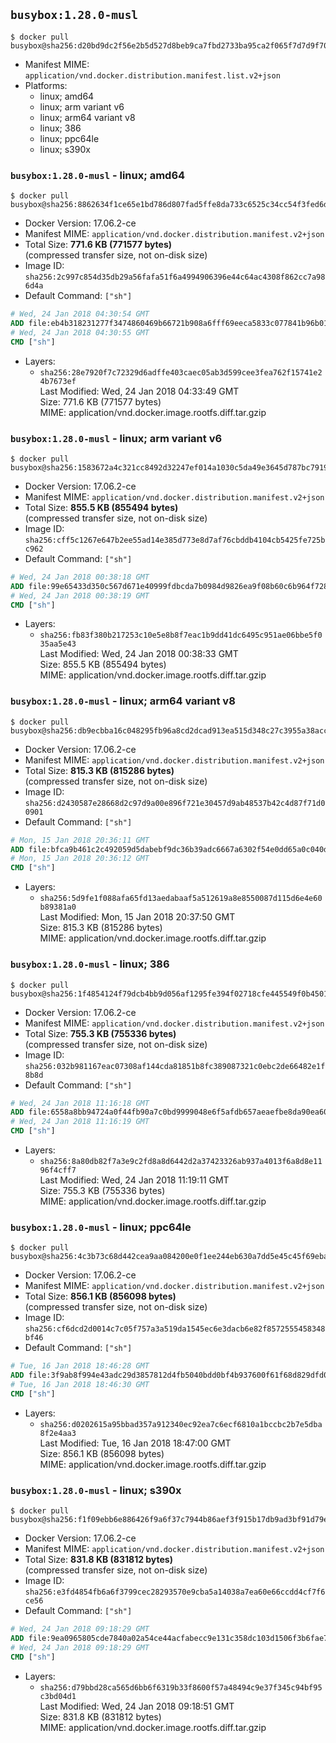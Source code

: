 ## `busybox:1.28.0-musl`

```console
$ docker pull busybox@sha256:d20bd9dc2f56e2b5d527d8beb9ca7fbd2733ba95ca2f065f7d7d9f70703742a5
```

-	Manifest MIME: `application/vnd.docker.distribution.manifest.list.v2+json`
-	Platforms:
	-	linux; amd64
	-	linux; arm variant v6
	-	linux; arm64 variant v8
	-	linux; 386
	-	linux; ppc64le
	-	linux; s390x

### `busybox:1.28.0-musl` - linux; amd64

```console
$ docker pull busybox@sha256:8862634f1ce65e1bd786d807fad5ffe8da733c6525c34cc54f3fed6d363a4a3f
```

-	Docker Version: 17.06.2-ce
-	Manifest MIME: `application/vnd.docker.distribution.manifest.v2+json`
-	Total Size: **771.6 KB (771577 bytes)**  
	(compressed transfer size, not on-disk size)
-	Image ID: `sha256:2c997c854d35db29a56fafa51f6a4994906396e44c64ac4308f862cc7a986d4a`
-	Default Command: `["sh"]`

```dockerfile
# Wed, 24 Jan 2018 04:30:54 GMT
ADD file:eb4b318231277f3474860469b66721b908a6fff69eeca5833c077841b96b0104 in / 
# Wed, 24 Jan 2018 04:30:55 GMT
CMD ["sh"]
```

-	Layers:
	-	`sha256:28e7920f7c72329d6adffe403caec05ab3d599cee3fea762f15741e24b7673ef`  
		Last Modified: Wed, 24 Jan 2018 04:33:49 GMT  
		Size: 771.6 KB (771577 bytes)  
		MIME: application/vnd.docker.image.rootfs.diff.tar.gzip

### `busybox:1.28.0-musl` - linux; arm variant v6

```console
$ docker pull busybox@sha256:1583672a4c321cc8492d32247ef014a1030c5da49e3645d787bc791968fd6ce2
```

-	Docker Version: 17.06.2-ce
-	Manifest MIME: `application/vnd.docker.distribution.manifest.v2+json`
-	Total Size: **855.5 KB (855494 bytes)**  
	(compressed transfer size, not on-disk size)
-	Image ID: `sha256:cff5c1267e647b2ee55ad14e385d773e8d7af76cbddb4104cb5425fe725bc962`
-	Default Command: `["sh"]`

```dockerfile
# Wed, 24 Jan 2018 00:38:18 GMT
ADD file:99e65433d350c567d671e40999fdbcda7b0984d9826ea9f08b60c6b964f72808 in / 
# Wed, 24 Jan 2018 00:38:19 GMT
CMD ["sh"]
```

-	Layers:
	-	`sha256:fb83f380b217253c10e5e8b8f7eac1b9dd41dc6495c951ae06bbe5f035aa5e43`  
		Last Modified: Wed, 24 Jan 2018 00:38:33 GMT  
		Size: 855.5 KB (855494 bytes)  
		MIME: application/vnd.docker.image.rootfs.diff.tar.gzip

### `busybox:1.28.0-musl` - linux; arm64 variant v8

```console
$ docker pull busybox@sha256:db9ecbba16c048295fb96a8cd2dcad913ea515d348c27c3955a38acc5f98db60
```

-	Docker Version: 17.06.2-ce
-	Manifest MIME: `application/vnd.docker.distribution.manifest.v2+json`
-	Total Size: **815.3 KB (815286 bytes)**  
	(compressed transfer size, not on-disk size)
-	Image ID: `sha256:d2430587e28668d2c97d9a00e896f721e30457d9ab48537b42c4d87f71d00901`
-	Default Command: `["sh"]`

```dockerfile
# Mon, 15 Jan 2018 20:36:11 GMT
ADD file:bfca9b461c2c492059d5dabebf9dc36b39adc6667a6302f54e0dd65a0c040d07 in / 
# Mon, 15 Jan 2018 20:36:12 GMT
CMD ["sh"]
```

-	Layers:
	-	`sha256:5d9fe1f088afa65fd13aedabaaf5a512619a8e8550087d115d6e4e60b89381a0`  
		Last Modified: Mon, 15 Jan 2018 20:37:50 GMT  
		Size: 815.3 KB (815286 bytes)  
		MIME: application/vnd.docker.image.rootfs.diff.tar.gzip

### `busybox:1.28.0-musl` - linux; 386

```console
$ docker pull busybox@sha256:1f4854124f79dcb4bb9d056af1295fe394f02718cfe445549f0b4501cec8b007
```

-	Docker Version: 17.06.2-ce
-	Manifest MIME: `application/vnd.docker.distribution.manifest.v2+json`
-	Total Size: **755.3 KB (755336 bytes)**  
	(compressed transfer size, not on-disk size)
-	Image ID: `sha256:032b981167eac07308af144cda81851b8fc389087321c0ebc2de66482e1f8b8d`
-	Default Command: `["sh"]`

```dockerfile
# Wed, 24 Jan 2018 11:16:18 GMT
ADD file:6558a8bb94724a0f44fb90a7c0bd9999048e6f5afdb657aeaefbe8da90ea6005 in / 
# Wed, 24 Jan 2018 11:16:19 GMT
CMD ["sh"]
```

-	Layers:
	-	`sha256:8a80db82f7a3e9c2fd8a8d6442d2a37423326ab937a4013f6a8d8e1196f4cff7`  
		Last Modified: Wed, 24 Jan 2018 11:19:11 GMT  
		Size: 755.3 KB (755336 bytes)  
		MIME: application/vnd.docker.image.rootfs.diff.tar.gzip

### `busybox:1.28.0-musl` - linux; ppc64le

```console
$ docker pull busybox@sha256:4c3b73c68d442cea9aa084200e0f1ee244eb630a7dd5e45c45f69eba9a03eb13
```

-	Docker Version: 17.06.2-ce
-	Manifest MIME: `application/vnd.docker.distribution.manifest.v2+json`
-	Total Size: **856.1 KB (856098 bytes)**  
	(compressed transfer size, not on-disk size)
-	Image ID: `sha256:cf6dcd2d0014c7c05f757a3a519da1545ec6e3dacb6e82f8572555458348bf46`
-	Default Command: `["sh"]`

```dockerfile
# Tue, 16 Jan 2018 18:46:28 GMT
ADD file:3f9ab8f994e43adc29d3857812d4fb5040bdd0bf4b937600f61f68d829dfd084 in / 
# Tue, 16 Jan 2018 18:46:30 GMT
CMD ["sh"]
```

-	Layers:
	-	`sha256:d0202615a95bbad357a912340ec92ea7c6ecf6810a1bccbc2b7e5dba8f2e4aa3`  
		Last Modified: Tue, 16 Jan 2018 18:47:00 GMT  
		Size: 856.1 KB (856098 bytes)  
		MIME: application/vnd.docker.image.rootfs.diff.tar.gzip

### `busybox:1.28.0-musl` - linux; s390x

```console
$ docker pull busybox@sha256:f1f09ebb6e886426f9a6f37c7944b86aef3f915b17db9ad3bf91d79eef2e447a
```

-	Docker Version: 17.06.2-ce
-	Manifest MIME: `application/vnd.docker.distribution.manifest.v2+json`
-	Total Size: **831.8 KB (831812 bytes)**  
	(compressed transfer size, not on-disk size)
-	Image ID: `sha256:e3fd4854fb6a6f3799cec28293570e9cba5a14038a7ea60e66ccdd4cf7f6ce56`
-	Default Command: `["sh"]`

```dockerfile
# Wed, 24 Jan 2018 09:18:29 GMT
ADD file:9ea0965805cde7840a02a54ce44acfabecc9e131c358dc103d1506f3b6fae794 in / 
# Wed, 24 Jan 2018 09:18:29 GMT
CMD ["sh"]
```

-	Layers:
	-	`sha256:d79bbd28ca565d6bb6f6319b33f8600f57a48494c9e37f345c94bf95c3bd04d1`  
		Last Modified: Wed, 24 Jan 2018 09:18:51 GMT  
		Size: 831.8 KB (831812 bytes)  
		MIME: application/vnd.docker.image.rootfs.diff.tar.gzip

